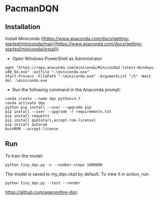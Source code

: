# PacmanDQN

Installation
----
Install Miniconda ([https://www.anaconda.com/docs/getting-started/miniconda/main](https://www.anaconda.com/docs/getting-started/miniconda/install))
- Open Windows PowerShell as Administrator

```shell
wget "https://repo.anaconda.com/miniconda/Miniconda3-latest-Windows-x86_64.exe" -outfile ".\miniconda.exe"
Start-Process -FilePath ".\miniconda.exe" -ArgumentList "/S" -Wait
del .\miniconda.exe
```

- Run the following command in the Anaconda prompt:
```shell
conda create --name dqn python=3.7
conda activate dqn
python pip install --user --upgrade pip
pip install --user --upgrade -r requirements.txt
pip install requests
pip install gym[atari,accept-rom-license]
pip install autorom
AutoROM --accept-license
```

Run
----
To train the model:
```shell
python tiny_dqn.py -v --number-steps 1000000
```

The model is saved to my_dqn.ckpt by default. To view it in action, run:
```shell
python tiny_dqn.py --test --render
```

https://github.com/ageron/tiny-dqn
